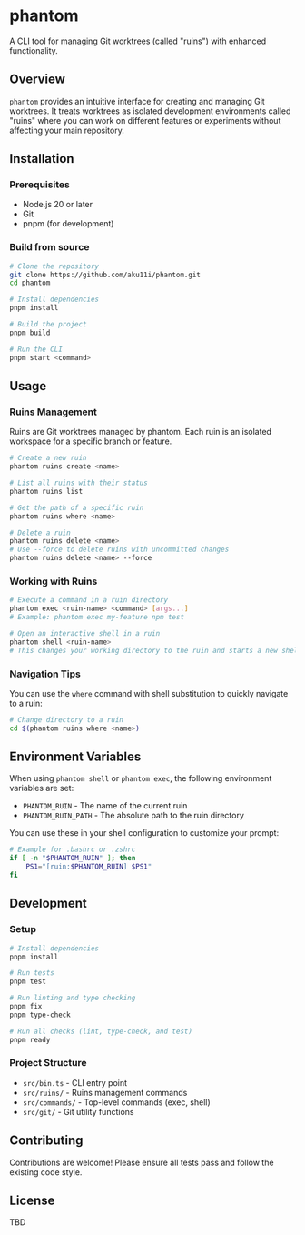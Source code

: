 # phantom

A CLI tool for managing Git worktrees (called "ruins") with enhanced functionality.

## Overview

`phantom` provides an intuitive interface for creating and managing Git worktrees. It treats worktrees as isolated development environments called "ruins" where you can work on different features or experiments without affecting your main repository.

## Installation

### Prerequisites

- Node.js 20 or later
- Git
- pnpm (for development)

### Build from source

```bash
# Clone the repository
git clone https://github.com/aku11i/phantom.git
cd phantom

# Install dependencies
pnpm install

# Build the project
pnpm build

# Run the CLI
pnpm start <command>
```

## Usage

### Ruins Management

Ruins are Git worktrees managed by phantom. Each ruin is an isolated workspace for a specific branch or feature.

```bash
# Create a new ruin
phantom ruins create <name>

# List all ruins with their status
phantom ruins list

# Get the path of a specific ruin
phantom ruins where <name>

# Delete a ruin
phantom ruins delete <name>
# Use --force to delete ruins with uncommitted changes
phantom ruins delete <name> --force
```

### Working with Ruins

```bash
# Execute a command in a ruin directory
phantom exec <ruin-name> <command> [args...]
# Example: phantom exec my-feature npm test

# Open an interactive shell in a ruin
phantom shell <ruin-name>
# This changes your working directory to the ruin and starts a new shell session
```

### Navigation Tips

You can use the `where` command with shell substitution to quickly navigate to a ruin:

```bash
# Change directory to a ruin
cd $(phantom ruins where <name>)
```

## Environment Variables

When using `phantom shell` or `phantom exec`, the following environment variables are set:

- `PHANTOM_RUIN` - The name of the current ruin
- `PHANTOM_RUIN_PATH` - The absolute path to the ruin directory

You can use these in your shell configuration to customize your prompt:

```bash
# Example for .bashrc or .zshrc
if [ -n "$PHANTOM_RUIN" ]; then
    PS1="[ruin:$PHANTOM_RUIN] $PS1"
fi
```

## Development

### Setup

```bash
# Install dependencies
pnpm install

# Run tests
pnpm test

# Run linting and type checking
pnpm fix
pnpm type-check

# Run all checks (lint, type-check, and test)
pnpm ready
```

### Project Structure

- `src/bin.ts` - CLI entry point
- `src/ruins/` - Ruins management commands
- `src/commands/` - Top-level commands (exec, shell)
- `src/git/` - Git utility functions

## Contributing

Contributions are welcome! Please ensure all tests pass and follow the existing code style.

## License

TBD
